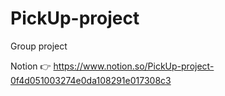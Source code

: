 # PickUp-project
 Group project
 
Notion 👉 https://www.notion.so/PickUp-project-0f4d051003274e0da108291e017308c3
